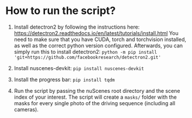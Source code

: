 # How to run the script?

1. Install detectron2 by following the instructions here: https://detectron2.readthedocs.io/en/latest/tutorials/install.html
You need to make sure that you have CUDA, torch and torchvision installed, as well as the correct python version configured. Afterwards, you can simply run this to install detectron2: `python -m pip install 'git+https://github.com/facebookresearch/detectron2.git'`

2. Install nuscenes-devkit: `pip install nuscenes-devkit`

3. Install the progress bar: `pip install tqdm`

4. Run the script by passing the nuScenes root directory and the scene index of your interest. The script will create a `masks/` folder with the masks for every single photo of the driving sequence (including all cameras).